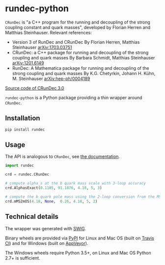 # rundec-python

`CRunDec` is "a C++ program for the running and decoupling of the strong coupling constant and quark masses", developed by Florian Herren and Matthias Steinhauser. Relevant references:

- Version 3 of RunDec and CRunDec
By Florian Herren, Matthias Steinhauser
[arXiv:1703.03751](https://arxiv.org/abs/1703.03751)
- CRunDec: a C++ package for running and decoupling of the strong coupling and quark masses
By Barbara Schmidt, Matthias Steinhauser
[arXiv:1201.6149](https://arxiv.org/abs/1201.6149)
- RunDec: A Mathematica package for running and decoupling of the strong coupling and quark masses
By K.G. Chetyrkin, Johann H. Kühn, M. Steinhauser
[arXiv:hep-ph/0004189](https://arxiv.org/abs/hep-ph/0004189)

[Source code of CRunDec 3.0](https://www.ttp.kit.edu/preprints/2017/ttp17-011)

`rundec-python` is a Python package providing a thin wrapper around `CRunDec`.

## Installation

```bash
pip install rundec
```

## Usage

The API is analogous to `CRunDec`, see [the documentation](https://arxiv.org/abs/1703.03751).

```python
import rundec

crd = rundec.CRunDec

# compute alpha_s at the b quark mass scale with 3-loop accuracy
crd.AlphasExact(0.1185, 91.1876, 4.18, 5, 3)

# compute the b quark pole mass using the 2-loop conversion from the MSbar mass
crd.mMS2mOS(4.18, None,  0.26, 4.18, 5, 2)
```

## Technical details

The wrapper was generated with [SWIG](http://www.swig.org/).

Binary wheels are provided via [PyPI](https://pypi.python.org/pypi/rundec) for Linux and Mac OS (built on [Travis CI](https://travis-ci.org/)) and for Windows (built on [AppVeyor](https://www.appveyor.com/)).

The Windows wheels require Python 3.5+, on Linux and Mac OS Python 2.7+ is sufficient.
